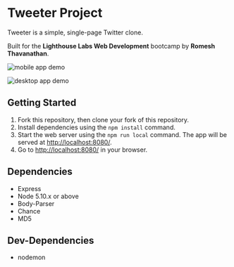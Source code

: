# Tweeter Project

Tweeter is a simple, single-page Twitter clone.

Built for the **Lighthouse Labs Web Development** bootcamp by **Romesh Thavanathan**.

![mobile app demo](./tweeter_mobile.gif)

![desktop app demo](./tweeter_desktop.gif)

## Getting Started

1. Fork this repository, then clone your fork of this repository.
2. Install dependencies using the `npm install` command.
3. Start the web server using the `npm run local` command. The app will be served at <http://localhost:8080/>.
4. Go to <http://localhost:8080/> in your browser.

## Dependencies

- Express
- Node 5.10.x or above
- Body-Parser
- Chance
- MD5

## Dev-Dependencies
- nodemon


